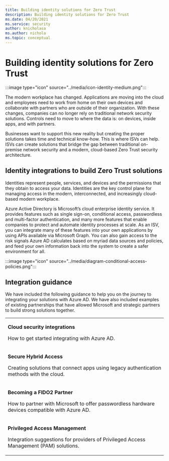 ```yaml
---
title: Building identity solutions for Zero Trust
description: Building identity solutions for Zero Trust
ms.date: 04/20/2021
ms.service: security
author: knicholasa
ms.author: nichola
ms.topic: conceptual
---
```


# Building identity solutions for Zero Trust

:::image type="icon" source="../media/icon-identity-medium.png":::

The modern workplace has changed. Applications are moving into the cloud and employees need to work from home on their own devices and collaborate with partners who are outside of their organization. With these changes, companies can no longer rely on traditional network security solutions. Controls need to move to where the data is: on devices, inside apps, and with partners.

Businesses want to support this new reality but creating the proper solutions takes time and technical know-how. This is where ISVs can help. ISVs can create solutions that bridge the gap between traditional on-premise network security and a modern, cloud-based Zero Trust security architecture.

## Identity integrations to build Zero Trust solutions

Identities represent people, services, and devices and the permissions that they obtain to access your data. Identities are the key control plane for managing access in the modern, interconnected, and increasingly cloud-based modern workplace.

Azure Active Directory is Microsoft’s cloud enterprise identity service. It provides features such as single sign-on, conditional access, passwordless and multi-factor authentication, and many more features that enable companies to protect and automate identity processes at scale. As an ISV, you can integrate many of these features into your own applications by using APIs available via Microsoft Graph. You can also gain access to the risk signals Azure AD calculates based on myriad data sources and policies, and feed your own information back into the system to create a safer environment for all.

:::image type="icon" source="../media/diagram-conditional-access-policies.png":::

## Integration guidance

We have included the following guidance to help you on the journey to integrating your solutions with Azure AD. We have also included examples of existing partnerships that have allowed Microsoft and strategic partners to build strong solutions together.

<table border="0">
   <tbody>
      <tr>
         <td>
            <p><strong>Cloud security integrations</strong> </p>
            <p>How to get started integrating with Azure AD.</p>
         </td>
      </tr>
      <tr>
         <td>
            <p><strong>Secure Hybrid Access</strong> </p>
            <p>Creating solutions that connect apps using legacy authentication methods with the cloud.</p>
         </td>
      </tr>
      <tr>
         <td>
            <p><strong>Becoming a FIDO2 Partner</strong> </p>
            <p>How to partner with Microsoft to offer passwordless hardware devices compatible with Azure AD.</p>
         </td>
      </tr>
      <tr>
         <td>
            <p><strong>Privileged Access Management</strong> </p>
            <p>Integration suggestions for providers of Privileged Access Management (PAM) solutions.</p>
         </td>
      </tr>
    </tbody>
</table>
